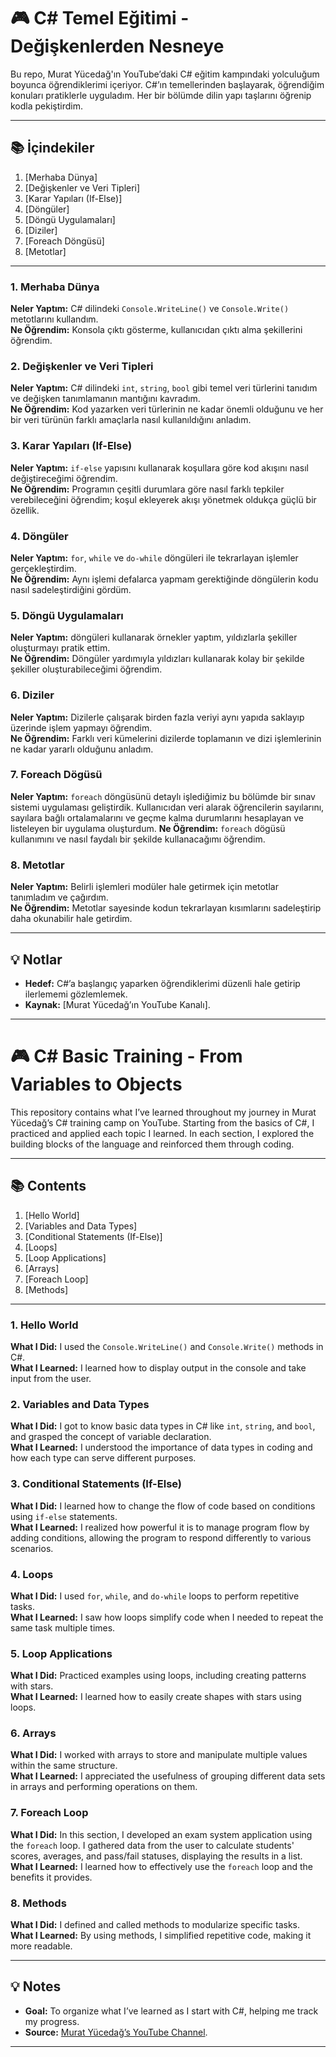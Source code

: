 # 🎮 C# Temel Eğitimi - Değişkenlerden Nesneye

Bu repo, Murat Yücedağ'ın YouTube’daki C# eğitim kampındaki yolculuğum boyunca öğrendiklerimi içeriyor. C#’ın temellerinden başlayarak, öğrendiğim konuları pratiklerle uyguladım. Her bir bölümde dilin yapı taşlarını öğrenip kodla pekiştirdim.

---

## 📚 İçindekiler

1. [Merhaba Dünya]
2. [Değişkenler ve Veri Tipleri]
3. [Karar Yapıları (If-Else)]
4. [Döngüler]
5. [Döngü Uygulamaları]
6. [Diziler]
7. [Foreach Döngüsü]
8. [Metotlar]

---
### 1. Merhaba Dünya
**Neler Yaptım:** C# dilindeki `Console.WriteLine()` ve `Console.Write()` metotlarını kullandım.   
**Ne Öğrendim:** Konsola çıktı gösterme, kullanıcıdan çıktı alma şekillerini öğrendim.

### 2. Değişkenler ve Veri Tipleri
**Neler Yaptım:** C# dilindeki `int`, `string`, `bool` gibi temel veri türlerini tanıdım ve değişken tanımlamanın mantığını kavradım.  
**Ne Öğrendim:** Kod yazarken veri türlerinin ne kadar önemli olduğunu ve her bir veri türünün farklı amaçlarla nasıl kullanıldığını anladım.

### 3. Karar Yapıları (If-Else)
**Neler Yaptım:** `if-else` yapısını kullanarak koşullara göre kod akışını nasıl değiştireceğimi öğrendim.  
**Ne Öğrendim:** Programın çeşitli durumlara göre nasıl farklı tepkiler verebileceğini öğrendim; koşul ekleyerek akışı yönetmek oldukça güçlü bir özellik.

### 4. Döngüler
**Neler Yaptım:** `for`, `while` ve `do-while` döngüleri ile tekrarlayan işlemler gerçekleştirdim.  
**Ne Öğrendim:** Aynı işlemi defalarca yapmam gerektiğinde döngülerin kodu nasıl sadeleştirdiğini gördüm.

### 5. Döngü Uygulamaları
**Neler Yaptım:** döngüleri kullanarak örnekler yaptım, yıldızlarla şekiller oluşturmayı pratik ettim.  
**Ne Öğrendim:** Döngüler yardımıyla yıldızları kullanarak kolay bir şekilde şekiller oluşturabileceğimi öğrendim.

### 6. Diziler
**Neler Yaptım:** Dizilerle çalışarak birden fazla veriyi aynı yapıda saklayıp üzerinde işlem yapmayı öğrendim.  
**Ne Öğrendim:** Farklı veri kümelerini dizilerde toplamanın ve dizi işlemlerinin ne kadar yararlı olduğunu anladım.

### 7. Foreach Dögüsü
**Neler Yaptım:** `foreach` döngüsünü detaylı işlediğimiz bu bölümde bir sınav sistemi uygulaması geliştirdik. Kullanıcıdan veri alarak öğrencilerin sayılarını, sayılara bağlı ortalamalarını ve geçme kalma durumlarını hesaplayan ve listeleyen bir uygulama oluşturdum.
**Ne Öğrendim:** `foreach` dögüsü kullanımını ve nasıl faydalı bir şekilde kullanacağımı öğrendim.

### 8. Metotlar
**Neler Yaptım:** Belirli işlemleri modüler hale getirmek için metotlar tanımladım ve çağırdım.  
**Ne Öğrendim:** Metotlar sayesinde kodun tekrarlayan kısımlarını sadeleştirip daha okunabilir hale getirdim.

---

## 💡 Notlar

- **Hedef:** C#’a başlangıç yaparken öğrendiklerimi düzenli hale getirip ilerlememi gözlemlemek.
- **Kaynak:** [Murat Yücedağ’ın YouTube Kanalı].

---

# 🎮 C# Basic Training - From Variables to Objects

This repository contains what I’ve learned throughout my journey in Murat Yücedağ’s C# training camp on YouTube. Starting from the basics of C#, I practiced and applied each topic I learned. In each section, I explored the building blocks of the language and reinforced them through coding.

---

## 📚 Contents

1. [Hello World]
2. [Variables and Data Types]
3. [Conditional Statements (If-Else)]
4. [Loops]
5. [Loop Applications]
6. [Arrays]
7. [Foreach Loop]
8. [Methods]

---

### 1. Hello World
**What I Did:** I used the `Console.WriteLine()` and `Console.Write()` methods in C#.  
**What I Learned:** I learned how to display output in the console and take input from the user.

### 2. Variables and Data Types
**What I Did:** I got to know basic data types in C# like `int`, `string`, and `bool`, and grasped the concept of variable declaration.  
**What I Learned:** I understood the importance of data types in coding and how each type can serve different purposes.

### 3. Conditional Statements (If-Else)
**What I Did:** I learned how to change the flow of code based on conditions using `if-else` statements.  
**What I Learned:** I realized how powerful it is to manage program flow by adding conditions, allowing the program to respond differently to various scenarios.

### 4. Loops
**What I Did:** I used `for`, `while`, and `do-while` loops to perform repetitive tasks.  
**What I Learned:** I saw how loops simplify code when I needed to repeat the same task multiple times.

### 5. Loop Applications
**What I Did:** Practiced examples using loops, including creating patterns with stars.  
**What I Learned:** I learned how to easily create shapes with stars using loops.

### 6. Arrays
**What I Did:** I worked with arrays to store and manipulate multiple values within the same structure.  
**What I Learned:** I appreciated the usefulness of grouping different data sets in arrays and performing operations on them.

### 7. Foreach Loop
**What I Did:** In this section, I developed an exam system application using the `foreach` loop. I gathered data from the user to calculate students' scores, averages, and pass/fail statuses, displaying the results in a list.  
**What I Learned:** I learned how to effectively use the `foreach` loop and the benefits it provides.

### 8. Methods
**What I Did:** I defined and called methods to modularize specific tasks.  
**What I Learned:** By using methods, I simplified repetitive code, making it more readable.

---

## 💡 Notes

- **Goal:** To organize what I’ve learned as I start with C#, helping me track my progress.
- **Source:** [Murat Yücedağ’s YouTube Channel](https://www.youtube.com/@MuratYucedag).

---

